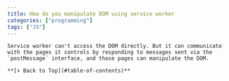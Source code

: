 ```yaml
---
title: How do you manipulate DOM using service worker 
categories: ["programming"] 
tags: ["JS"]
---
```

    Service worker can't access the DOM directly. But it can communicate with the pages it controls by responding to messages sent via the `postMessage` interface, and those pages can manipulate the DOM.

    **[⬆ Back to Top](#table-of-contents)**

